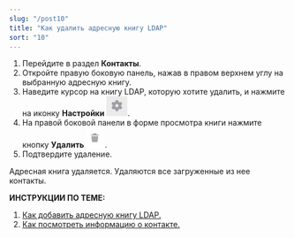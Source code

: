 ```yaml
---
slug: "/post10"
title: "Как удалить адресную книгу LDAP"
sort: "10"
---
```


1. Перейдите в раздел **Контакты**.
2. Откройте правую боковую панель, нажав в правом верхнем углу на выбранную адресную книгу.
3. Наведите курсор на книгу LDAP, которую хотите удалить, и  нажмите на иконку **Настройки** ![settings-button.jpg](./images/settings-button.jpg "Настройки").
4. На правой боковой панели в форме просмотра книги  нажмите кнопку **Удалить** ![delete-button2.jpg](./images/delete-button2.jpg "Удалить").
5. Подтвердите удаление.

Адресная книга удаляется. Удаляются все загруженные из нее контакты.

**ИНСТРУКЦИИ ПО ТЕМЕ:**  
1. [Как добавить адресную книгу LDAP.](https://docs.cryptoarm.ru/v3.0-Beta/006-contacts/add-ldap)  
2. [Как посмотреть информацию о контакте.](./view-contact.md)  
